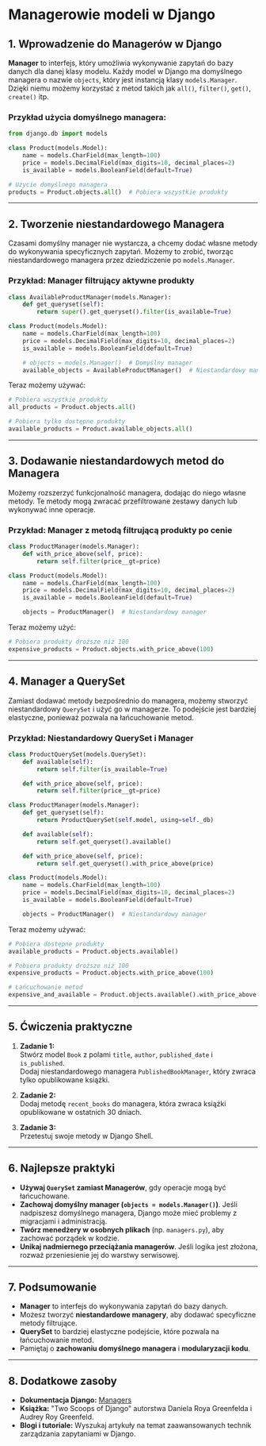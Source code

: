 # Managerowie modeli w Django

## 1. Wprowadzenie do Managerów w Django
**Manager** to interfejs, który umożliwia wykonywanie zapytań do bazy danych dla danej klasy modelu. Każdy model w Django ma domyślnego managera o nazwie `objects`, który jest instancją klasy `models.Manager`. Dzięki niemu możemy korzystać z metod takich jak `all()`, `filter()`, `get()`, `create()` itp.

### Przykład użycia domyślnego managera:
```python
from django.db import models

class Product(models.Model):
    name = models.CharField(max_length=100)
    price = models.DecimalField(max_digits=10, decimal_places=2)
    is_available = models.BooleanField(default=True)

# Użycie domyślnego managera
products = Product.objects.all()  # Pobiera wszystkie produkty
```

---

## 2. Tworzenie niestandardowego Managera
Czasami domyślny manager nie wystarcza, a chcemy dodać własne metody do wykonywania specyficznych zapytań. Możemy to zrobić, tworząc niestandardowego managera przez dziedziczenie po `models.Manager`.

### Przykład: Manager filtrujący aktywne produkty
```python
class AvailableProductManager(models.Manager):
    def get_queryset(self):
        return super().get_queryset().filter(is_available=True)

class Product(models.Model):
    name = models.CharField(max_length=100)
    price = models.DecimalField(max_digits=10, decimal_places=2)
    is_available = models.BooleanField(default=True)

    # objects = models.Manager()  # Domyślny manager
    available_objects = AvailableProductManager()  # Niestandardowy manager
```

Teraz możemy używać:
```python
# Pobiera wszystkie produkty
all_products = Product.objects.all()

# Pobiera tylko dostępne produkty
available_products = Product.available_objects.all()
```

---

## 3. Dodawanie niestandardowych metod do Managera
Możemy rozszerzyć funkcjonalność managera, dodając do niego własne metody. Te metody mogą zwracać przefiltrowane zestawy danych lub wykonywać inne operacje.

### Przykład: Manager z metodą filtrującą produkty po cenie
```python
class ProductManager(models.Manager):
    def with_price_above(self, price):
        return self.filter(price__gt=price)

class Product(models.Model):
    name = models.CharField(max_length=100)
    price = models.DecimalField(max_digits=10, decimal_places=2)
    is_available = models.BooleanField(default=True)

    objects = ProductManager()  # Niestandardowy manager
```

Teraz możemy użyć:
```python
# Pobiera produkty droższe niż 100
expensive_products = Product.objects.with_price_above(100)
```

---

## 4. Manager a QuerySet
Zamiast dodawać metody bezpośrednio do managera, możemy stworzyć niestandardowy `QuerySet` i użyć go w managerze. To podejście jest bardziej elastyczne, ponieważ pozwala na łańcuchowanie metod.

### Przykład: Niestandardowy QuerySet i Manager
```python
class ProductQuerySet(models.QuerySet):
    def available(self):
        return self.filter(is_available=True)

    def with_price_above(self, price):
        return self.filter(price__gt=price)

class ProductManager(models.Manager):
    def get_queryset(self):
        return ProductQuerySet(self.model, using=self._db)

    def available(self):
        return self.get_queryset().available()

    def with_price_above(self, price):
        return self.get_queryset().with_price_above(price)

class Product(models.Model):
    name = models.CharField(max_length=100)
    price = models.DecimalField(max_digits=10, decimal_places=2)
    is_available = models.BooleanField(default=True)

    objects = ProductManager()  # Niestandardowy manager
```

Teraz możemy używać:
```python
# Pobiera dostępne produkty
available_products = Product.objects.available()

# Pobiera produkty droższe niż 100
expensive_products = Product.objects.with_price_above(100)

# Łańcuchowanie metod
expensive_and_available = Product.objects.available().with_price_above(100)
```

---

## 5. Ćwiczenia praktyczne
1. **Zadanie 1:**  
   Stwórz model `Book` z polami `title`, `author`, `published_date` i `is_published`.  
   Dodaj niestandardowego managera `PublishedBookManager`, który zwraca tylko opublikowane książki.

2. **Zadanie 2:**  
   Dodaj metodę `recent_books` do managera, która zwraca książki opublikowane w ostatnich 30 dniach.

3. **Zadanie 3:**  
   Przetestuj swoje metody w Django Shell.

---

## 6. Najlepsze praktyki
- **Używaj `QuerySet` zamiast Managerów**, gdy operacje mogą być łańcuchowane.
- **Zachowaj domyślny manager (`objects = models.Manager()`)**. Jeśli nadpiszesz domyślnego managera, Django może mieć problemy z migracjami i administracją.
- **Twórz menedżery w osobnych plikach** (np. `managers.py`), aby zachować porządek w kodzie.
- **Unikaj nadmiernego przeciążania managerów**. Jeśli logika jest złożona, rozważ przeniesienie jej do warstwy serwisowej.

---

## 7. Podsumowanie
- **Manager** to interfejs do wykonywania zapytań do bazy danych.
- Możesz tworzyć **niestandardowe managery**, aby dodawać specyficzne metody filtrujące.
- **QuerySet** to bardziej elastyczne podejście, które pozwala na łańcuchowanie metod.
- Pamiętaj o **zachowaniu domyślnego managera** i **modularyzacji kodu**.

---

## 8. Dodatkowe zasoby
- **Dokumentacja Django:** [Managers](https://docs.djangoproject.com/en/stable/topics/db/managers/)
- **Książka:** "Two Scoops of Django" autorstwa Daniela Roya Greenfelda i Audrey Roy Greenfeld.
- **Blogi i tutoriale:** Wyszukaj artykuły na temat zaawansowanych technik zarządzania zapytaniami w Django.

